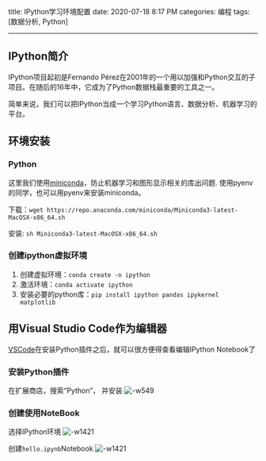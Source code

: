 title: IPython学习环境配置
date: 2020-07-18 8:17 PM
categories: 编程
tags: [数据分析, Python]

---

## IPython简介
IPython项目起初是Fernando Pérez在2001年的一个用以加强和Python交互的子项目。在随后的16年中，它成为了Python数据栈最重要的工具之一。

简单来说，我们可以把IPython当成一个学习Python语言、数据分析、机器学习的平台。

<!--more-->

## 环境安装
### Python
这里我们使用[miniconda](https://docs.conda.io/en/latest/miniconda.html)，防止机器学习和图形显示相关的库出问题. 使用pyenv的同学，也可以用pyenv来安装miniconda。

下载：`wget https://repo.anaconda.com/miniconda/Miniconda3-latest-MacOSX-x86_64.sh`

安装: `sh Miniconda3-latest-MacOSX-x86_64.sh`

### 创建ipython虚拟环境
1. 创建虚拟环境：`conda create -n ipython`
2. 激活环境：`conda activate ipython`
3. 安装必要的python库：`pip install ipython pandas ipykernel matplotlib`

## 用Visual Studio Code作为编辑器
[VSCode](https://code.visualstudio.com/)在安装Python插件之后，就可以很方便得查看编辑IPython Notebook了

### 安装Python插件
在扩展商店，搜索“Python”， 并安装
![-w549](http://image.runjf.com/mweb/2020-07-19-15951449200011.jpg)

### 创建使用NoteBook
选择IPython环境
![-w1421](http://image.runjf.com/mweb/2020-07-19-15951453546560.jpg)

创建`hello.ipynb`Notebook
![-w1421](http://image.runjf.com/mweb/2020-07-19-15951457001314.jpg)

